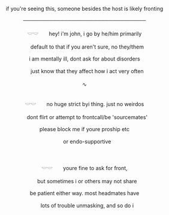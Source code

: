 <p align="center"> if you're seeing this, someone besides the host is likely fronting

<p align="center"> ─────────────────────────────────

<p align="center"> 𓎟𓎟　　hey! i'm john, i go by he/him primarily<br>
<p align="center"> 　default to that if you aren't sure, no they/them<br>
<p align="center"> i am mentally ill, dont ask for about disorders<br>
<p align="center"> 　just know that they affect how i act very often
<br><br>∿<br><br>

<p align="center"> 𓎟𓎟　　no huge strict byi thing. just no weirdos<br>
<p align="center"> 　dont flirt or attempt to frontcall/be 'sourcemates'<br>
<p align="center"> please block me if youre proship etc<br>
<p align="center"> 　or endo-supportive
<br><br><br>

<p align="center"> 𓎟𓎟　　youre fine to ask for front,<br>
<p align="center"> 　but sometimes i or others may not share <br>
<p align="center"> be patient either way. most headmates have<br>
<p align="center"> 　lots of trouble unmasking, and so do i
